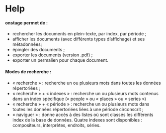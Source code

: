 # Help
#### onstage permet de :

* rechercher les documents en plein-texte, par index, par période ;
* afficher les documents (avec différents types d’affichage) et ses métadonnées;
* épingler des documents ;
* exporter les documents (version .pdf) ;
* exporter un permalien pour chaque document.

#### Modes de recherche :

* « recherche » : recherche un ou plusieurs mots dans toutes les données répertoriées ;
* « recherche » + « indexes » : recherche un ou plusieurs mots contenus dans un index spécifique (« people » ou « places » ou « series »)
* « recherche » + « période » : recherche un ou plusieurs mots dans toutes les données répertoriées liées à une période circonscrit ;
* « naviguer » : donne accès à des listes où sont classés les différents index de la base de données. Quatre indexes sont disponibles : compositeurs, interprètes, endroits, séries.
